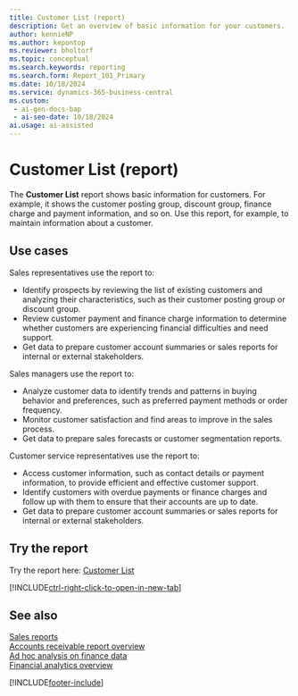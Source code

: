 ```yaml
---
title: Customer List (report)
description: Get an overview of basic information for your customers. 
author: kennieNP
ms.author: kepontop
ms.reviewer: bholtorf
ms.topic: conceptual
ms.search.keywords: reporting
ms.search.form: Report_101_Primary
ms.date: 10/18/2024
ms.service: dynamics-365-business-central
ms.custom:
 - ai-gen-docs-bap
 - ai-seo-date: 10/18/2024
ai.usage: ai-assisted
---
```


# Customer List (report)

The **Customer List** report shows basic information for customers. For example, it shows the customer posting group, discount group, finance charge and payment information, and so on. Use this report, for example, to maintain information about a customer.

## Use cases

<!-- 
Prompt

Below is a report in an ERP system. Provide 3-4 use cases for different personas working with sales.
Format like this:    
  
As a <persona>, use the report to    
* use case 1  
* use case 2    

Do not capitalize the persona names. 

## Report name
Customer List

### What the report does
The *Customer List* report shows various kinds of basic information for customers. 
For example, the customer posting group, discount group, finance charge and payment information, and so on. 


### Use cases
Use this report, for example, to maintain information in the Customer table.
This report is particularly useful for sales representatives, account managers, and customer service teams to manage and analyze customer information effectively.

Please include your data sources and URLs

-->

Sales representatives use the report to:

* Identify prospects by reviewing the list of existing customers and analyzing their characteristics, such as their customer posting group or discount group.
* Review customer payment and finance charge information to determine whether customers are experiencing financial difficulties and need support.
* Get data to prepare customer account summaries or sales reports for internal or external stakeholders.

Sales managers use the report to:

* Analyze customer data to identify trends and patterns in buying behavior and preferences, such as preferred payment methods or order frequency.
* Monitor customer satisfaction and find areas to improve in the sales process.
* Get data to prepare sales forecasts or customer segmentation reports.

Customer service representatives use the report to:

* Access customer information, such as contact details or payment information, to provide efficient and effective customer support.
* Identify customers with overdue payments or finance charges and follow up with them to ensure that their accounts are up to date.
* Get data to prepare customer account summaries or sales reports for internal or external stakeholders.

## Try the report

Try the report here: [Customer List](https://businesscentral.dynamics.com?report=101)

[!INCLUDE[ctrl-right-click-to-open-in-new-tab](../includes/ctrl-right-click-to-open-in-new-tab.md)]

## See also

[Sales reports](../sales-reports.md)  
[Accounts receivable report overview](../receivables-reports.md)  
[Ad hoc analysis on finance data](../ad-hoc-analysis-finance.md)  
[Financial analytics overview](../bi.md)  

[!INCLUDE[footer-include](../includes/footer-banner.md)]